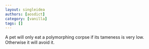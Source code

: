 ```yaml
---
layout: singleidea
authors: [aosdict]
category: [vanilla]
tags: []
---
```

A pet will only eat a polymorphing corpse if its tameness is very low. Otherwise it will avoid it.
